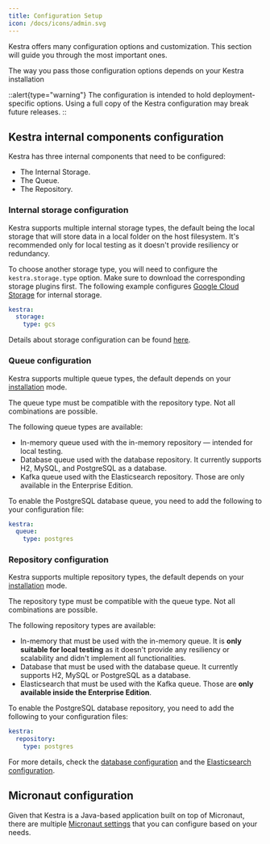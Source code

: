 ```yaml
---
title: Configuration Setup
icon: /docs/icons/admin.svg
---
```


Kestra offers many configuration options and customization. This section will guide you through the most important ones.

The way you pass those configuration options depends on your Kestra installation

::alert{type="warning"}
The configuration is intended to hold deployment-specific options. Using a full copy of the Kestra configuration may break future releases.
::

## Kestra internal components configuration

Kestra has three internal components that need to be configured:

- The Internal Storage.
- The Queue.
- The Repository.

### Internal storage configuration

Kestra supports multiple internal storage types, the default being the local storage that will store data in a local folder on the host filesystem. It's recommended only for local testing as it doesn't provide resiliency or redundancy.

To choose another storage type, you will need to configure the `kestra.storage.type` option. Make sure to download the corresponding storage plugins first. The following example configures [Google Cloud Storage](/docs/configuration-guide/storage#gcs) for internal storage.

```yaml
kestra:
  storage:
    type: gcs
```

Details about storage configuration can be found [here](/docs/configuration-guide/storage).

### Queue configuration

Kestra supports multiple queue types, the default depends on your [installation](/docs/installation) mode.

The queue type must be compatible with the repository type. Not all combinations are possible.

The following queue types are available:

- In-memory queue used with the in-memory repository — intended for local testing.
- Database queue used with the database repository. It currently supports H2, MySQL, and PostgreSQL as a database.
- Kafka queue used with the Elasticsearch repository. Those are only available in the Enterprise Edition.

To enable the PostgreSQL database queue, you need to add the following to your configuration file:

```yaml
kestra:
  queue:
    type: postgres
```

### Repository configuration

Kestra supports multiple repository types, the default depends on your [installation](/docs/installation) mode.

The repository type must be compatible with the queue type. Not all combinations are possible.

The following repository types are available:

- In-memory that must be used with the in-memory queue.  It is **only suitable for local testing** as it doesn't provide any resiliency or scalability and didn't implement all functionalities.
- Database that must be used with the database queue. It currently supports H2, MySQL or PostgreSQL as a database.
- Elasticsearch that must be used with the Kafka queue. Those are **only available inside the Enterprise Edition**.

To enable the PostgreSQL database repository, you need to add the following to your configuration files:

```yaml
kestra:
  repository:
    type: postgres
```

For more details, check the [database configuration](/docs/configuration-guide/database) and the [Elasticsearch configuration](/docs/configuration-guide/elasticsearch).

## Micronaut configuration

Given that Kestra is a Java-based application built on top of Micronaut, there are multiple [Micronaut settings](/docs/configuration-guide/micronaut) that you can configure based on your needs.
